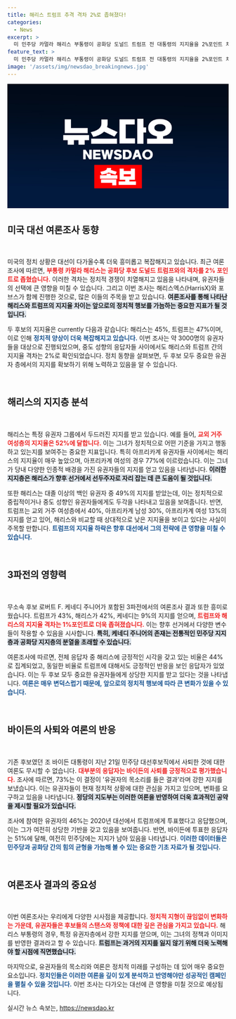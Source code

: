 ```yaml
---
title: 해리스 트럼프 추격 격차 2%로 좁혀졌다!
categories:
  - News
excerpt: >
  미 민주당 카멀라 해리스 부통령이 공화당 도널드 트럼프 전 대통령의 지지율을 2%포인트 차로 뒤쫓고 있다. 여론조사 결과, 해리스는 교외 여성과 아프리카계 유권자에서 높은 지지를 얻어 주요 표밭에서 우위를 점했다.
feature_text: >
  미 민주당 카멀라 해리스 부통령이 공화당 도널드 트럼프 전 대통령의 지지율을 2%포인트 차로 뒤쫓고 있다. 여론조사 결과, 해리스는 교외 여성과 아프리카계 유권자에서 높은 지지를 얻어 주요 표밭에서 우위를 점했다.
image: '/assets/img/newsdao_breakingnews.jpg'
---
```


<p><img src="/assets/img/newsdao_breakingnews.jpg" alt="firstkoreanews 속보" /></p>

<h2 data-ke-size="size26">미국 대선 여론조사 동향</h2>

<p data-ke-size="size16">&nbsp;</p>

<p>미국의 정치 상황은 대선이 다가올수록 더욱 흥미롭고 복잡해지고 있습니다. 최근 여론조사에 따르면, <b><span style="color: #ee2323;">부통령 카멀라 해리스는 공화당 후보 도널드 트럼프와의 격차를 2% 포인트로 좁혔습니다.</span></b> 이러한 격차는 정치적 경쟁이 치열해지고 있음을 나타내며, 유권자들의 선택에 큰 영향을 미칠 수 있습니다. 그리고 이번 조사는 해리스엑스(HarrisX)와 포브스가 함께 진행한 것으로, 많은 이들의 주목을 받고 있습니다. <b><span style="background-color: #21538527;">여론조사를 통해 나타난 해리스와 트럼프의 지지율 차이는 앞으로의 정치적 행보를 가늠하는 중요한 지표가 될 것입니다.</span></b></p>

<p>두 후보의 지지율은 currently 다음과 같습니다: 해리스는 45%, 트럼프는 47%이며, 이로 인해 <b><span style="color: #1a5490;">정치적 양상이 더욱 복잡해지고 있습니다.</span></b> 이번 조사는 약 3000명의 유권자들을 대상으로 진행되었으며, 중도 성향의 응답자들 사이에서도 해리스와 트럼프 간의 지지율 격차는 2%로 확인되었습니다. 정치 동향을 살펴보면, 두 후보 모두 중요한 유권자 층에서의 지지를 확보하기 위해 노력하고 있음을 알 수 있습니다.</p>

<p data-ke-size="size16">&nbsp;</p>

<h2 data-ke-size="size26">해리스의 지지층 분석</h2>

<p data-ke-size="size16">&nbsp;</p>

<p>해리스는 특정 유권자 그룹에서 두드러진 지지를 받고 있습니다. 예를 들어, <b><span style="color: #ee2323;">교외 거주 여성층의 지지율은 52%에 달합니다.</span></b> 이는 그녀가 정치적으로 어떤 기준을 가지고 행동하고 있는지를 보여주는 중요한 지표입니다. 특히 아프리카계 유권자들 사이에서는 해리스의 지지율이 매우 높았으며, 아프리카계 여성의 경우 77%에 이르렀습니다. 이는 그녀가 당내 다양한 인종적 배경을 가진 유권자들의 지지를 얻고 있음을 나타냅니다. <b><span style="background-color: #21538527;">이러한 지지층은 해리스가 향후 선거에서 선두주자로 자리 잡는 데 큰 도움이 될 것입니다.</span></b></p>

<p>또한 해리스는 대졸 이상의 백인 유권자 중 49%의 지지를 받았는데, 이는 정치적으로 중립적이거나 중도 성향인 유권자들에게도 두각을 나타내고 있음을 보여줍니다. 반면, 트럼프는 교외 거주 여성층에서 40%, 아프리카계 남성 30%, 아프리카계 여성 13%의 지지를 얻고 있어, 해리스와 비교할 때 상대적으로 낮은 지지율을 보이고 있다는 사실이 주목할 만합니다. <b><span style="color: #1a5490;">트럼프의 지지율 하락은 향후 대선에서 그의 전략에 큰 영향을 미칠 수 있습니다.</span></b></p>

<p data-ke-size="size16">&nbsp;</p>

<h2 data-ke-size="size26">3파전의 영향력</h2>

<p data-ke-size="size16">&nbsp;</p>

<p>무소속 후보 로버트 F. 케네디 주니어가 포함된 3파전에서의 여론조사 결과 또한 흥미로웠습니다. 트럼프가 43%, 해리스가 42%, 케네디는 9%의 지지를 얻으며, <b><span style="color: #ee2323;">트럼프와 해리스의 지지율 격차는 1%포인트로 더욱 좁혀졌습니다.</span></b> 이는 향후 선거에서 다양한 변수들이 작용할 수 있음을 시사합니다. <b><span style="background-color: #21538527;">특히, 케네디 주니어의 존재는 전통적인 민주당 지지층과 공화당 지지층의 분열을 초래할 수 있습니다.</span></b></p>

<p>여론조사에 따르면, 전체 응답자 중 해리스에 긍정적인 시각을 갖고 있는 비율은 44%로 집계되었고, 동일한 비율로 트럼프에 대해서도 긍정적인 반응을 보인 응답자가 있었습니다. 이는 두 후보 모두 중요한 유권자들에게 상당한 지지를 받고 있다는 것을 나타냅니다. <b><span style="color: #1a5490;">여론은 매우 변덕스럽기 때문에, 앞으로의 정치적 행보에 따라 큰 변화가 있을 수 있습니다.</span></b></p>

<p data-ke-size="size16">&nbsp;</p>

<h2 data-ke-size="size26">바이든의 사퇴와 여론의 반응</h2>

<p data-ke-size="size16">&nbsp;</p>

<p>기존 후보였던 조 바이든 대통령이 지난 21일 민주당 대선후보직에서 사퇴한 것에 대한 여론도 무시할 수 없습니다. <b><span style="color: #ee2323;">대부분의 응답자는 바이든의 사퇴를 긍정적으로 평가했습니다.</span></b> 조사에 따르면, 73%는 이 결정이 '유권자의 목소리를 들은 결과'라며 강한 지지를 보냈습니다. 이는 유권자들이 현재 정치적 상황에 대한 관심을 가지고 있으며, 변화를 요구하고 있음을 나타냅니다. <b><span style="background-color: #21538527;">정당의 지도부는 이러한 여론을 반영하여 더욱 효과적인 공약을 제시할 필요가 있습니다.</span></b></p>

<p>조사에 참여한 유권자의 46%는 2020년 대선에서 트럼프에게 투표했다고 응답했으며, 이는 그가 여전히 상당한 기반을 갖고 있음을 보여줍니다. 반면, 바이든에 투표한 응답자는 51%에 달해, 여전히 민주당에는 지지가 남아 있음을 나타냅니다. <b><span style="color: #1a5490;">이러한 데이터들은 민주당과 공화당 간의 힘의 균형을 가늠해 볼 수 있는 중요한 기초 자료가 될 것입니다.</span></b></p>

<p data-ke-size="size16">&nbsp;</p>

<h2 data-ke-size="size26">여론조사 결과의 중요성</h2>

<p data-ke-size="size16">&nbsp;</p>

<p>이번 여론조사는 우리에게 다양한 시사점을 제공합니다. <b><span style="color: #ee2323;">정치적 지형이 끊임없이 변화하는 가운데, 유권자들은 후보들의 스탠스와 정책에 대한 깊은 관심을 가지고 있습니다.</span></b> 해리스 부통령의 경우, 특정 유권자층에서 강한 지지를 얻으며, 이는 그녀의 정책과 이미지를 반영한 결과라고 할 수 있습니다. <b><span style="background-color: #21538527;">트럼프는 과거의 지지를 잃지 않기 위해 더욱 노력해야 할 시점에 직면했습니다.</span></b></p>

<p>마지막으로, 유권자들의 목소리와 여론은 정치적 미래를 구성하는 데 있어 매우 중요한 요소입니다. <b><span style="color: #1a5490;">정치인들은 이러한 여론을 깊이 있게 분석하고 반영해야만 성공적인 캠페인을 펼칠 수 있을 것입니다.</span></b> 이번 조사는 다가오는 대선에 큰 영향을 미칠 것으로 예상됩니다.</p>
실시간 뉴스 속보는, <a href="https://newsdao.kr" rel="dofollow">https://newsdao.kr</a>



